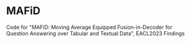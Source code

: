 # MAFiD
Code for "MAFiD: Moving Average Equipped Fusion-in-Decoder for Question Answering over Tabular and Textual Data", EACL2023 Findings
